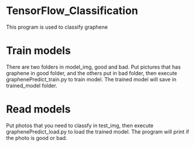# TensorFlow_Classification
This program is used to classify graphene

# Train models
There are two folders in model_img, good and bad.
Put pictures that has graphene in good folder, and the others put in bad folder,
then execute graphenePredict_train.py to train model.
The trained model will save in trained_model folder.

# Read models
Put photos that you need to classfy in test_img,
then execute graphenePredict_load.py to load the trained model.
The program will print if the photo is good or bad.
